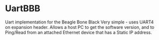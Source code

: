 # UartBBB
Uart implementation for the Beagle Bone Black
Very simple - uses UART4 on expansion header.
Allows a host PC
to get the software version, and to
Ping/Read from an attached Ethernet
device that has a Static IP address.
